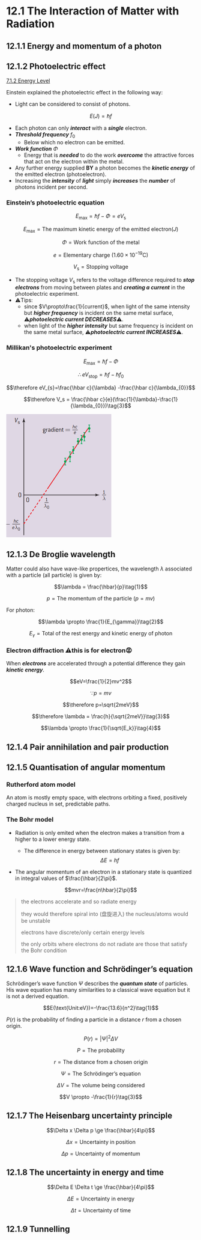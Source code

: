 # 12.1 The Interaction of Matter with Radiation 
## 12.1.1 Energy and momentum of a photon 
## 12.1.2 Photoelectric effect  
[7.1.2 Energy Level](../Topic%207%20Atomic,%20Nuclear%20and%20Particle%20Physics/7.1%20Discrete%20and%20Radioactivity.md#7.1.2-energy-Level)  

Einstein explained the photoelectric effect in the following way:  
* Light can be considered to consist of photons.   

$$E(J)=\hbar f\tag{1}$$  

* Each photon can only ***interact*** with a ***single*** electron.  
* ***Threshold frequency*** $f_0$
  * Below which no electron can be emitted.  
* ***Work function*** $\Phi$ 
  * Energy that is ***needed*** to do the work ***overcome*** the attractive forces that act on the electron within the metal.  
* Any further energy supplied **BY** a photon becomes the ***kinetic energy*** of the emitted electron (photoelectron).  
* Increasing the ***intensity*** of ***light*** simply ***increases*** the ***number*** of photons incident per second.   

### Einstein’s photoelectric equation

$$E_{\text{max}}=\hbar f - \Phi = eV_{\text{s}} \tag{2}$$  

$$E_{\text{max}} = \text{The maximum kinetic energy of the emitted electron}(J)$$  

$$\Phi = \text{Work function of the metal}$$  

$$e=\text{Elementary charge }(1.60\times 10^{-19}\text{C})$$  

$$V_{\text{s}}=\text{Stopping voltage}$$

* The stopping voltage $V_{\text{s}}$ refers to the voltage difference required to ***stop electrons*** from moving between plates and ***creating a current*** in the photoelectric experiment.  
* ⚠️Tips:  
  * since $V\propto\frac{1}{current}$,  when light of the same intensity but ***higher frequency*** is incident on the same metal surface, ⚠️***photoelectric current DECREASES***⚠️.  
  *  when light of the ***higher intensity*** but same frequency is incident on the same metal surface, ⚠️***photoelectric current INCREASES***⚠️.  



### Millikan's photoelectric experiment 

$$E_{\text{max}}=\hbar f - \Phi $$  

$$\therefore eV_{\text{stop}}=\hbar f-\hbar f_0$$  

$$\therefore eV_{s}=\frac{\hbar c}{\lambda} -\frac{\hbar c}{\lambda_{0}}$$  

$$\therefore V_s = \frac{\hbar c}{e}(\frac{1}{\lambda}-\frac{1}{\lambda_{0}})\tag{3}$$  

![image](./../Topic%207%20Atomic,%20Nuclear%20and%20Particle%20Physics/image/Screenshot%202023-11-09%20090553.jpg)

## 12.1.3 De Broglie wavelength  
Matter could also have wave-like propertices, the wavelength $\lambda$ associated with a particle (all particle) is given by:  

$$\lambda = \frac{\hbar}{p}\tag{1}$$  

$$p=\text{The momentum of the particle }(p=mv)$$  

For photon:  

$$\lambda \propto \frac{1}{E_{\gamma}}\tag{2}$$  

$$E_{\gamma}=\text{Total of the rest energy and kinetic energy of photon}$$  

### Electron diffraction ⚠️this is for electron😡
When ***electrons*** are accelerated through a potential difference they gain ***kinetic energy***.  

$$eV=\frac{1}{2}mv^2$$  

$$\because p=mv$$  

$$\therefore p=\sqrt{2meV}$$

$$\therefore \lambda = \frac{h}{\sqrt{2meV}}\tag{3}$$  

$$\lambda \propto \frac{1}{\sqrt{E_k}}\tag{4}$$  


## 12.1.4 Pair annihilation and pair production 
## 12.1.5 Quantisation of angular momentum 
### Rutherford atom model

An atom is mostly empty space, with electrons orbiting a fixed, positively charged nucleus in set, predictable paths.


### The Bohr model
* Radiation is only emited when the electron makes a transition from a higher to a lower energy state.  
  * The difference in energy between stationary states is given by:  
$$\Delta E = hf$$  

* The angular momentum of an electron in a stationary state is quantized in integral values of $\frac{\hbar}{2\pi}$.  

$$mvr=\frac{n\hbar}{2\pi}$$  

>the electrons accelerate and so radiate energy
>
> they would therefore spiral  into (盘旋进入) the nucleus/atoms would be unstable
>
>electrons have discrete/only certain energy levels
>
>the only orbits where electrons do not radiate are those that satisfy the Bohr condition

## 12.1.6 Wave function and Schrödinger’s equation  

Schrödinger’s wave function $\Psi$ describes the ***quantum state*** of particles. His wave equation has many similarities to a classical wave equation but it is not a derived equation.  

$$E(\text{Unit:eV})=-\frac{13.6}{n^2}\tag{1}$$  

$P(r)$ is the probability of finding a particle in a distance $r$ from a chosen origin.  

$$P(r)=|\Psi|^2 \Delta V\tag{2}$$  

$$P=\text{The probability}$$  

$$r=\text{The distance from a chosen origin}$$  

$$\Psi = \text{The Schrödinger’s equation}$$  

$$\Delta V = \text{The volume being considered}$$  

$$V \propto -\frac{1}{r}\tag{3}$$

## 12.1.7 The Heisenbarg uncertainty principle 

$$\Delta x \Delta p \ge \frac{\hbar}{4\pi}$$  

$$\Delta x = \text{Uncertainty in position}$$  

$$\Delta p = \text{Uncertainty of momentum}$$

## 12.1.8 The uncertainty in energy and time 

$$\Delta E \Delta t \ge \frac{\hbar}{4\pi}$$  

$$\Delta E = \text{Uncertainty in energy}$$  

$$\Delta t = \text{Uncertainty of time}$$  

## 12.1.9 Tunnelling 